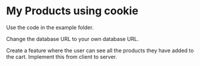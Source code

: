 # My Products using cookie

Use the code in the example folder.

Change the database URL to your own database URL.

Create a feature where the user can see all the products they have added to the cart. Implement this from client to server.